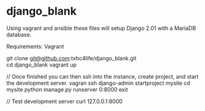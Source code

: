 # django_blank
Using vagrant and ansible these files will setup Django 2.01 with a MariaDB database.

Requirements: Vagrant

git clone git@github.com:txhc4life/django_blank.git  
cd django_blank
vagrant up

// Once finished you can then ssh into the instance, create project, and start the development server.
vagran ssh 
django-admin startproject mysite
cd mysite
python manage.py runserver 0:8000
exit

// Test development server
curl 127.0.0.1:8000

